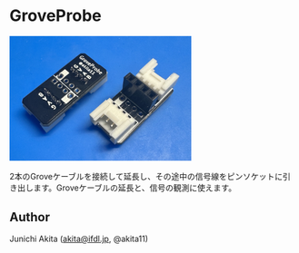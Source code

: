 # GroveProbe

<img src="https://github.com/akita11/GroveProbe/blob/main/GroveProbe.jpg" width="320px">

2本のGroveケーブルを接続して延長し、その途中の信号線をピンソケットに引き出します。Groveケーブルの延長と、信号の観測に使えます。


## Author

Junichi Akita (akita@ifdl.jp, @akita11)
